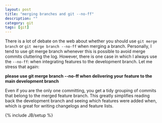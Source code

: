 ```yaml
---
layout: post
title: "merging branches and git --no-ff"
description: ""
category: git
tags: [git]
---
```


There is a lot of debate on the web about whether you should use ```git merge branch``` or ```git merge branch --no-ff``` when merging a branch. Personally, I tend to use git merge branch whenever this is possible to avoid merge commits cluttering the log. However, there is one case in which I always use the ```--no-ff```: when integrating features to the development branch. Let me stress that again:

**please use git merge branch --no-ff when delivering your feature to the main development branch**

Even if you are the only one committing, you get a tidy grouping of commits that belong to the merged feature branch. This greatly simplifies reading back the development branch and seeing which features were added when, which is great for writing changelogs and feature lists.

{% include JB/setup %}
